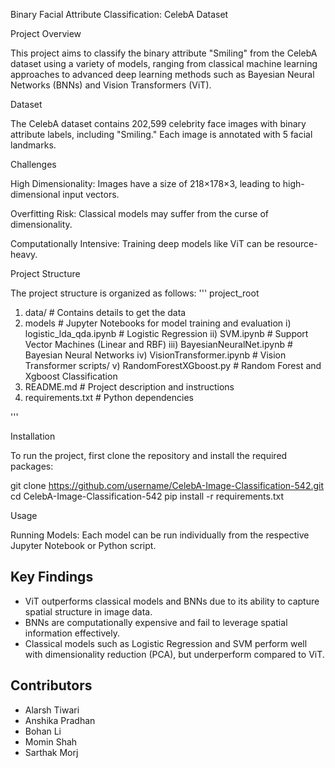 Binary Facial Attribute Classification: CelebA Dataset

Project Overview

This project aims to classify the binary attribute "Smiling" from the CelebA dataset using a variety of models, ranging from classical machine learning approaches to advanced deep learning methods such as Bayesian Neural Networks (BNNs) and Vision Transformers (ViT).

Dataset

The CelebA dataset contains 202,599 celebrity face images with binary attribute labels, including "Smiling." Each image is annotated with 5 facial landmarks.

Challenges

High Dimensionality: Images have a size of 218×178×3, leading to high-dimensional input vectors.

Overfitting Risk: Classical models may suffer from the curse of dimensionality.

Computationally Intensive: Training deep models like ViT can be resource-heavy.

Project Structure

The project structure is organized as follows:
'''
project_root

1. data/                 # Contains details to get the data
2. models          # Jupyter Notebooks for model training and evaluation
i) logistic_lda_qda.ipynb    # Logistic Regression
ii) SVM.ipynb         # Support Vector Machines (Linear and RBF)
iii) BayesianNeuralNet.ipynb    # Bayesian Neural Networks
iv) VisionTransformer.ipynb         # Vision Transformer scripts/
v) RandomForestXGboost.py  # Random Forest and Xgboost Classification
3. README.md             # Project description and instructions
4. requirements.txt      # Python dependencies

'''

Installation

To run the project, first clone the repository and install the required packages:

git clone https://github.com/username/CelebA-Image-Classification-542.git
cd CelebA-Image-Classification-542
pip install -r requirements.txt

Usage

Running Models:
Each model can be run individually from the respective Jupyter Notebook or Python script.

## Key Findings
- ViT outperforms classical models and BNNs due to its ability to capture spatial structure in image data.
- BNNs are computationally expensive and fail to leverage spatial information effectively.
- Classical models such as Logistic Regression and SVM perform well with dimensionality reduction (PCA), but underperform compared to ViT.

## Contributors
- Alarsh Tiwari
- Anshika Pradhan
- Bohan Li
- Momin Shah
- Sarthak Morj

